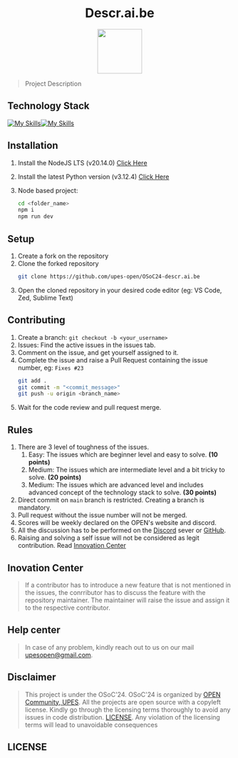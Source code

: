 <div align="center">
    <h1>Descr.ai.be</h1>

<img src='https://github.com/upes-open/Git-WorkShop/assets/101355193/b9315c8e-5aaa-438e-ab5a-48b25571dc90' width=100>

</div>

> Project Description

<h2>Technology Stack</h2>

[![My Skills](https://skillicons.dev/icons?i=html,css,python,js,nodejs)](https://skillicons.dev)[![My Skills](https://skillicons.dev/icons?i=firebase)](https://skillicons.dev)<br>

## Installation
1. Install the NodeJS LTS (v20.14.0) [Click Here](https://nodejs.org/en/download/package-manager)

2. Install the latest Python version (v3.12.4) [Click Here](https://www.python.org/downloads/)

3. Node based project: 
    ```zsh
    cd <folder_name>
    npm i
    npm run dev
    ```

## Setup
1. Create a fork on the repository
2. Clone the forked repository 
    ```zsh
    git clone https://github.com/upes-open/OSoC24-descr.ai.be
    ```
3. Open the cloned repository in your desired code editor (eg: VS Code, Zed, Sublime Text)

## Contributing
1. Create a branch: `git checkout -b <your_username>`
2. Issues: Find the active issues in the issues tab.
3. Comment on the issue, and get yourself assigned to it.
4. Complete the issue and raise a Pull Request containing the issue number, eg: `Fixes #23`
    ```zsh
    git add .
    git commit -m "<commit_message>"
    git push -u origin <branch_name>
    ```
5. Wait for the code review and pull request merge.

## Rules
1. There are 3 level of toughness of the issues.
    1. Easy: The issues which are beginner level and easy to solve. **(10 points)**
    2. Medium: The issues which are intermediate level and a bit tricky to solve. **(20 points)**
    3. Medium: The issues which are advanced level and includes advanced concept of the technology stack to solve. **(30 points)**
2. Direct commit on `main` branch is restricted. Creating a branch is mandatory.
3. Pull request without the issue number will not be merged.
4. Scores will be weekly declared on the OPEN's website and discord.
5. All the discussion has to be performed on the [Discord](https://discord.com/invite/C6Zbecdz) sever or [GitHub](https://github.com/upes-open).
6. Raising and solving a self issue will not be considered as legit contribution. Read [Innovation Center](#inovation-center)

## Inovation Center
> If a contributor has to introduce a new feature that is not mentioned in the issues, the conrributor has to discuss the feature with the repository maintainer. The maintainer will raise the issue and assign it to the respective contributor.

## Help center
> In case of any problem, kindly reach out to us on our mail [upesopen@gmail.com](mailto:upesopen@gmail.com).

## Disclaimer
> This project is under the OSoC'24. OSoC'24 is organized by [OPEN Community, UPES](https://upes-open.org).
All the projects are open source with a copyleft license. Kindly go through the licensing terms thoroughly to avoid any issues in code distribution. [LICENSE](). Any violation of the licensing terms will lead to unavoidable consequences

## LICENSE
